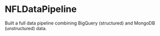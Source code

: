 # NFLDataPipeline
Built a full data pipeline combining BigQuery (structured) and MongoDB (unstructured) data.
